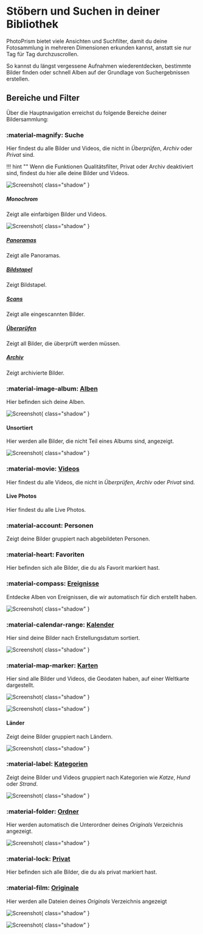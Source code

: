 # Stöbern und Suchen in deiner Bibliothek
PhotoPrism bietet viele Ansichten und Suchfilter, damit du deine Fotosammlung in mehreren Dimensionen erkunden kannst, anstatt sie nur Tag für Tag durchzuscrollen.

So kannst du längst vergessene Aufnahmen wiederentdecken, bestimmte Bilder finden oder schnell Alben auf der Grundlage von Suchergebnissen erstellen.

## Bereiche und Filter
Über die Hauptnavigation erreichst du folgende Bereiche deiner Bildersammlung:

### :material-magnify: Suche ###
Hier findest du alle Bilder und Videos, die nicht in *Überprüfen*, *Archiv* oder *Privat* sind.

!!! hint ""
    Wenn die Funktionen Qualitätsfilter, Privat oder Archiv deaktiviert sind, findest du hier alle deine Bilder und Videos.
    
![Screenshot](img/search-section-german.jpg){ class="shadow" }

##### Monochrom #####
Zeigt alle einfarbigen Bilder und Videos.

![Screenshot](img/monochrome-section-german.jpg){ class="shadow" }

##### [Panoramas](panoramas.md) #####
Zeigt alle Panoramas.

##### [Bildstapel](stacks.md) #####
Zeigt Bildstapel.

##### [Scans](scans.md) #####
Zeigt alle eingescannten Bilder.

##### [Überprüfen](review.md) #####
Zeigt all Bilder, die überprüft werden müssen.

##### [Archiv](archive.md) #####
Zeigt archivierte Bilder.

### :material-image-album: [Alben](albums.md) ###
Hier befinden sich deine Alben.

![Screenshot](img/albums-section-german.jpg){ class="shadow" }

#### Unsortiert ####
Hier werden alle Bilder, die nicht Teil eines Albums sind, angezeigt.

![Screenshot](img/unsorted-section-german.jpg){ class="shadow" }

### :material-movie: [Videos](video.md) ###
Hier findest du alle Videos, die nicht in *Überprüfen*, *Archiv* oder *Privat* sind.

#### Live Photos ####
Hier findest du alle Live Photos.

### :material-account: Personen ###
Zeigt deine Bilder gruppiert nach abgebildeten Personen.

### :material-heart: Favoriten ###
Hier befinden sich alle Bilder, die du als Favorit markiert hast.

### :material-compass: [Ereignisse](moments.md)  ###
Entdecke Alben von Ereignissen, die wir automatisch für dich erstellt haben.

![Screenshot](img/moments-section-german.jpg){ class="shadow" }

### :material-calendar-range: [Kalender](calendar.md) ###
Hier sind deine Bilder nach Erstellungsdatum sortiert.

![Screenshot](img/calendar-section-german.jpg){ class="shadow" }

### :material-map-marker: [Karten](places.md) ###
Hier sind alle Bilder und Videos, die Geodaten haben, auf einer Weltkarte dargestellt.

![Screenshot](img/places-section-german.jpg){ class="shadow" }

![Screenshot](img/places-section-2-german.jpg){ class="shadow" }

#### Länder ####
Zeigt deine Bilder gruppiert nach Ländern.

![Screenshot](img/states-section-german.jpg){ class="shadow" }

### :material-label: [Kategorien](labels.md) ###
Zeigt deine Bilder und Videos gruppiert nach Kategorien wie *Katze*, *Hund* oder *Strand*.

![Screenshot](img/labels-section-german.jpg){ class="shadow" }

### :material-folder: [Ordner](folders.md) ###
Hier werden automatisch die Unterordner deines *Originals* Verzeichnis angezeigt.

![Screenshot](img/folders-section-german.jpg){ class="shadow" }

### :material-lock: [Privat](private.md) ###
Hier befinden sich alle Bilder, die du als privat markiert hast.

### :material-film: [Originale](../library/files.md) ###
Hier werden alle Dateien deines *Originals* Verzeichnis angezeigt

![Screenshot](../library/img/files-german.jpg){ class="shadow" }

![Screenshot](../library/img/files-2-german.jpg){ class="shadow" }







    
